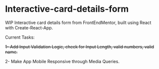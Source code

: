 # Interactive-card-details-form
WIP
Interactive card details form from FrontEndMentor, built using React with Create-React-App.

Current Tasks:
    
~~1- Add Input Validation Logic, check for Input Length, valid numbers, valid name.~~

2- Make App Mobile Responsive through Media Queries.
